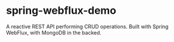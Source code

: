 # spring-webflux-demo
 A reactive REST API performing CRUD operations. Built with Spring WebFlux, with MongoDB in the backed.
